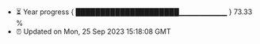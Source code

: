 - ⏳ Year progress { █████████████████████▁▁▁▁▁▁▁▁▁ } 73.33 %
- ⏰ Updated on Mon, 25 Sep 2023 15:18:08 GMT

